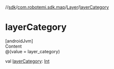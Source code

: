 //[sdk](../../../index.md)/[com.robotemi.sdk.map](../index.md)/[Layer](index.md)/[layerCategory](layer-category.md)



# layerCategory  
[androidJvm]  
Content  
@(value = layer_category)  
  
val [layerCategory](layer-category.md): [Int](https://kotlinlang.org/api/latest/jvm/stdlib/kotlin/-int/index.html)  



